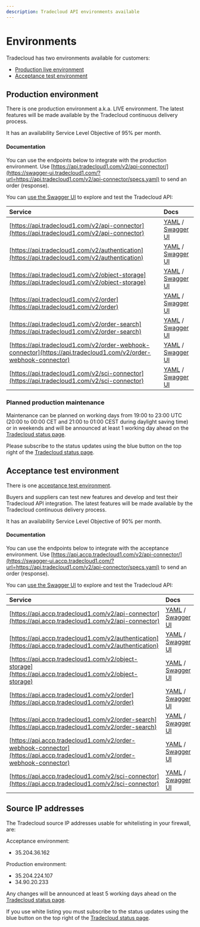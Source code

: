 ```yaml
---
description: Tradecloud API environments available
---
```


# Environments

Tradecloud has two environments available for customers:

* [Production live environment](environments.md#production-environment)
* [Acceptance test environment](environments.md#acceptance-test-environment)

## Production environment

There is one production environment a.k.a. LIVE environment. The latest features will be made available by the Tradecloud continuous delivery process.

It has an availability Service Level Objective of 95% per month.

#### Documentation

You can use the endpoints below to integrate with the production environment. Use [https://api.tradecloud1.com/v2/api-connector/](https://swagger-ui.tradecloud1.com/?url=https://api.tradecloud1.com/v2/api-connector/specs.yaml) to send an order \(response\).

You can [use the Swagger UI](tools/swagger-ui.md) to explore and test the Tradecloud API:

| Service | Docs |
| :--- | :--- |
| [https://api.tradecloud1.com/v2/api-connector](https://api.tradecloud1.com/v2/api-connector) | [YAML](https://api.tradecloud1.com/v2/api-connector/specs.yaml) / [Swagger UI](https://swagger-ui.tradecloud1.com/?url=https://api.tradecloud1.com/v2/api-connector/specs.yaml) |
| [https://api.tradecloud1.com/v2/authentication](https://api.tradecloud1.com/v2/authentication) | [YAML](https://api.tradecloud1.com/v2/authentication/specs.yaml) / [Swagger UI](https://swagger-ui.tradecloud1.com/?url=https://api.tradecloud1.com/v2/authentication/specs.yaml) |
| [https://api.tradecloud1.com/v2/object-storage](https://api.tradecloud1.com/v2/object-storage) | [YAML](https://api.tradecloud1.com/v2/object-storage/specs.yaml) / [Swagger UI](https://swagger-ui.tradecloud1.com/?url=https://api.tradecloud1.com/v2/object-storage/specs.yaml) |
| [https://api.tradecloud1.com/v2/order](https://api.tradecloud1.com/v2/order) | [YAML](https://api.tradecloud1.com/v2/order/specs.yaml) / [Swagger UI](https://swagger-ui.tradecloud1.com/?url=https://api.tradecloud1.com/v2/order/specs.yaml) |
| [https://api.tradecloud1.com/v2/order-search](https://api.tradecloud1.com/v2/order-search) | [YAML](https://api.tradecloud1.com/v2/order-search/specs.yaml) / [Swagger UI](https://swagger-ui.tradecloud1.com/?url=https://api.tradecloud1.com/v2/order-search/specs.yaml) |
| [https://api.tradecloud1.com/v2/order-webhook-connector](https://api.tradecloud1.com/v2/order-webhook-connector) | [YAML](https://api.tradecloud1.com/v2/order-webhook-connector/specs.yaml) / [Swagger UI](https://swagger-ui.tradecloud1.com/?url=https://api.tradecloud1.com/v2/order-webhook-connector/specs.yaml) |
| [https://api.tradecloud1.com/v2/sci-connector](https://api.tradecloud1.com/v2/sci-connector) | [YAML](https://api.tradecloud1.com/v2/sci-connector/specs.yaml) / [Swagger UI](https://swagger-ui.tradecloud1.com/?url=https://api.tradecloud1.com/v2/sci-connector/specs.yaml) |

### Planned production maintenance

Maintenance can be planned on working days from 19:00 to 23:00 UTC \(20:00 to 00:00 CET and 21:00 to 01:00 CEST during daylight saving time\) or in weekends and will be announced at least 1 working day ahead on the [Tradecloud status page](http://status.tradecloud1.com).

Please subscribe to the status updates using the blue button on the top right of the [Tradecloud status page](http://status.tradecloud1.com).

## Acceptance test environment

There is one [acceptance test environment](https://api.accp.tradecloud1.com).

Buyers and suppliers can test new features and develop and test their Tradecloud API integration. The latest features will be made available by the Tradecloud continuous delivery process.

It has an availability Service Level Objective of 90% per month.

#### Documentation

You can use the endpoints below to integrate with the acceptance environment. Use [https://api.accp.tradecloud1.com/v2/api-connector/](https://swagger-ui.accp.tradecloud1.com/?url=https://api.tradecloud1.com/v2/api-connector/specs.yaml) to send an order \(response\).

You can [use the Swagger UI](tools/swagger-ui.md) to explore and test the Tradecloud API:

| Service | Docs |
| :--- | :--- |
| [https://api.accp.tradecloud1.com/v2/api-connector](https://api.accp.tradecloud1.com/v2/api-connector) | [YAML](https://api.accp.tradecloud1.com/v2/api-connector/specs.yaml) / [Swagger UI](https://swagger-ui.accp.tradecloud1.com/?url=https://api.accp.tradecloud1.com/v2/api-connector/specs.yaml) |
| [https://api.accp.tradecloud1.com/v2/authentication](https://api.accp.tradecloud1.com/v2/authentication) | [YAML](https://api.accp.tradecloud1.com/v2/authentication/specs.yaml) / [Swagger UI](https://swagger-ui.accp.tradecloud1.com/?url=https://api.accp.tradecloud1.com/v2/authentication/specs.yaml) |
| [https://api.accp.tradecloud1.com/v2/object-storage](https://api.accp.tradecloud1.com/v2/object-storage) | [YAML](https://api.accp.tradecloud1.com/v2/object-storage/specs.yaml) / [Swagger UI](https://swagger-ui.accp.tradecloud1.com/?url=https://api.accp.tradecloud1.com/v2/object-storage/specs.yaml) |
| [https://api.accp.tradecloud1.com/v2/order](https://api.accp.tradecloud1.com/v2/order) | [YAML](https://api.accp.tradecloud1.com/v2/order/specs.yaml) / [Swagger UI](https://swagger-ui.accp.tradecloud1.com/?url=https://api.accp.tradecloud1.com/v2/order/specs.yaml) |
| [https://api.accp.tradecloud1.com/v2/order-search](https://api.accp.tradecloud1.com/v2/order-search) | [YAML](https://api.accp.tradecloud1.com/v2/order-search/specs.yaml) / [Swagger UI](https://swagger-ui.accp.tradecloud1.com/?url=https://api.accp.tradecloud1.com/v2/order-search/specs.yaml) |
| [https://api.accp.tradecloud1.com/v2/order-webhook-connector](https://api.accp.tradecloud1.com/v2/order-webhook-connector) | [YAML](https://api.accp.tradecloud1.com/v2/order-webhook-connector/specs.yaml) / [Swagger UI](https://swagger-ui.accp.tradecloud1.com/?url=https://api.accp.tradecloud1.com/v2/order-webhook-connector/specs.yaml) |
| [https://api.accp.tradecloud1.com/v2/sci-connector](https://api.accp.tradecloud1.com/v2/sci-connector) | [YAML](https://api.accp.tradecloud1.com/v2/sci-connector/specs.yaml) / [Swagger UI](https://swagger-ui.accp.tradecloud1.com/?url=https://api.accp.tradecloud1.com/v2/sci-connector/specs.yaml) |

## Source IP addresses

The Tradecloud source IP addresses usable for whitelisting in your firewall, are:

Acceptance environment:

* 35.204.36.162

Production environment:

* 35.204.224.107
* 34.90.20.233

Any changes will be announced at least 5 working days ahead on the [Tradecloud status page](http://status.tradecloud1.com).

If you use white listing you must subscribe to the status updates using the blue button on the top right of the [Tradecloud status page](http://status.tradecloud1.com).
